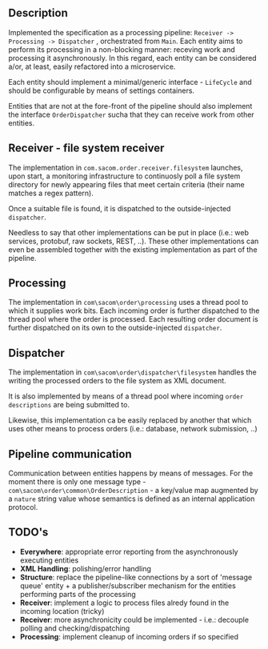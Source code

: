 ## Description
Implemented the specification as a processing pipeline:
`Receiver -> Processing -> Dispatcher`
, orchestrated from `Main`.
Each entity aims to perform its processing in a non-blocking manner: receving work and processing it asynchronously. In this regard, each entity can be considered a/or, at least, easily refactored into a microservice.

Each entity should implement a minimal/generic interface - `LifeCycle` and should be configurable by means of settings containers.

Entities that are not at the fore-front of the pipeline should also implement the interface `OrderDispatcher` sucha that they can receive work from other entities.

## Receiver - file system receiver
The implementation in `com.sacom.order.receiver.filesystem` launches, upon start, a monitoring infrastructure to continuosly poll a file system directory for newly appearing files that meet certain criteria (their name matches a regex pattern).

Once a suitable file is found, it is dispatched to the outside-injected `dispatcher`. 

Needless to say that other implementations can be put in place (i.e.: web services, protobuf, raw sockets, REST, ..). These other implementations can even be assembled together with the existing implementation as part of the pipeline.
## Processing
The implementation in `com\sacom\order\processing` uses a thread pool to which it supplies work bits. Each incoming order is further dispatched to the thread pool where the order is processed. Each resulting order document is further dispatched on its own to the outside-injected `dispatcher`.
## Dispatcher
The implementation in `com\sacom\order\dispatcher\filesystem` handles the writing the processed orders to the file system as XML document.

It is also implemented by means of a thread pool where incoming `order descriptions` are being submitted to. 

Likewise, this implementation ca be easily replaced by another that which uses other means to process orders (i.e.: database, network submission, ..)

## Pipeline communication
Communication between entities happens by means of messages. For the moment there is only one message type -  `com\sacom\order\common\OrderDescription` - a key/value map augmented by a `nature` string value whose semantics is defined as an internal application protocol.

## TODO's
- **Everywhere**: appropriate error reporting from the asynchronously executing entities
- **XML Handling**: polishing/error handling
- **Structure**: replace the pipeline-like connections by a sort of 'message queue' entity + a publisher/subscriber mechanism for the entities performing parts of the processing
- **Receiver**: implement a logic to process files alredy found in the incoming location (tricky)
- **Receiver**: more asynchronicity could be implemented - i.e.: decouple polling and checking/dispatching
- **Processing**: implement cleanup of incoming orders if so specified

